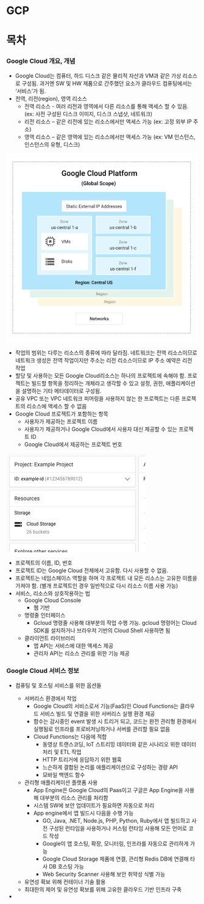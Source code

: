 # GCP

# **목차**

### **Google Cloud 개요, 개념**

- Google Cloud는 컴퓨터, 하드 디스크 같은 물리적 자산과 VM과 같은 가상 리소스로 구성됨. 과거엔 SW 및 HW 제품으로 간주했던 요소가 클라우드 컴퓨팅에서는 ‘서비스’가 됨.
- 전역, 리전(region), 영역 리소스
    - 전역 리소스 - 여러 리전과 영역에서 다른 리소스를 통해 액세스 할 수 있음. (ex: 사전 구성된 디스크 이미지, 디스크 스냅샷, 네트워크)
    - 리전 리소스 – 같은 리전에 있는 리소스에서만 액세스 가능 (ex: 고정 외부 IP 주소)
    - 영역 리소스 – 같은 영역에 있는 리소스에서만 액세스 가능 (ex: VM 인스턴스, 인스턴스의 유형, 디스크)

![img1](./img/img1.png)

- 작업의 범위는 다루는 리소스의 종류에 따라 달라짐. 네트워크는 전역 리소스이므로 네트워크 생성은 전역 작업이지만 주소는 리전 리소스이므로 IP 주소 예약은 리전 작업
- 할당 및 사용하는 모든 Google Cloud리소스는 하나의 프로젝트에 속해야 함. 프로젝트는 빌드할 항목을 정리하는 개체라고 생각할 수 있고 설정, 권한, 애플리케이션을 설명하는 기타 메타데이터로 구성됨.
- 공유 VPC 또는 VPC 네트워크 피어링을 사용하지 않는 한 프로젝트는 다른 프로젝트의 리소스에 액세스 할 수 없음
- Google Cloud 프로젝트가 포함하는 항목
    - 사용자가 제공하는 프로젝트 이름
    - 사용자가 제공하거나 Google Cloud에서 사용자 대신 제공할 수 있는 프로젝트 ID
    - Google Cloud에서 제공하는 프로젝트 번호

![img2](./img/img2.png)

- 프로젝트의 이름, ID, 번호
- 프로젝트 ID는 Google Cloud 전체에서 고유함. 다시 사용할 수 없음.
- 프로젝트는 네임스페이스 역할을 하며 각 프로젝트 내 모든 리소스는 고유한 이름을 가져야 함. (별개 프로젝트인 경우 일반적으로 다시 리소스 이름 사용 가능)
- 서비스, 리소스와 상호작용하는 법
    - Google Cloud Console
        - 웹 기반
    - 명령줄 인터페이스
        - Gcloud 명령줄 사용해 대부분의 작업 수행 가능. gcloud 명령어는 Cloud SDK를 설치하거나 브라우저 기반의 Cloud Shell 사용하면 됨
    - 클라이언트 라이브러리
        - 앱 API는 서비스에 대한 액세스 제공
        - 관리자 API는 리소스 관리를 위한 기능 제공

### **Google Cloud 서비스 정보**

- 컴퓨팅 및 호스팅 서비스를 위한 옵션들
    - 서버리스 환경에서 작업
        - Google Cloud의 서비스로서 기능(FaaS)인 Cloud Functions는 클라우드 서비스 빌드 및 연결을 위한 서버리스 실행 환경 제공
        - 함수는 감시중인 event 발생 시 트리거 되고, 코드는 완전 관리형 환경에서 실행됨로 인프라를 프로비저닝하거나 서버를 관리할 필요 없음
        - Cloud Functions는 다음에 적합
            - 동영상 트랜스코딩, IoT 스트리밍 데이터와 같은 시나리오 위한 데이터 처리 및 ETL 작업
            - HTTP 트리거에 응답하기 위한 웹훅
            - 느슨하게 결합된 논리를 애플리케이션으로 구성하는 경량 API
            - 모바일 백엔드 함수
    - 관리형 애플리케이션 플랫폼 사용
        - App Engine은 Google Cloud의 Paas이고 구글은 App Engine을 사용해 대부분의 리소스 관리를 처리함
        - 시스템 SW에 보안 업데이트가 필요하면 자동으로 처리
        - App engine에서 앱 빌드시 다음을 수행 가능
            - GO, Java, .NET, Node.js, PHP, Python, Ruby에서 앱 빌드하고 사전 구성된 런타임을 사용하거나 커스텀 런타임 사용해 모든 언어로 코드 작성
            - Google이 앱 호스팅, 확장, 모니터링, 인프라를 자동으로 관리하게 가능
            - Google Cloud Storage 제품에 연결, 관리형 Redis DB에 연결해 타사 DB 호스팅 가능
            - Web Security Scanner 사용해 보안 취약성 식별 가능
    - 유연성 확보 위해 컨테이너 기술 활용
    - 최대한의 제어 및 유연성 확보를 위해 고유한 클라우드 기반 인프라 구축

-
